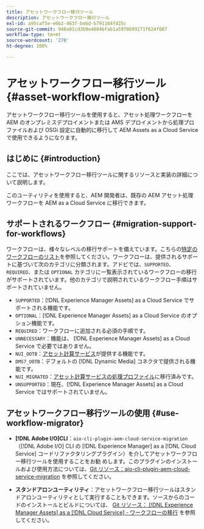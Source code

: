 ```yaml
---
title: アセットワークフロー移行ツール
description: アセットワークフロー移行ツール
exl-id: a95caf5e-e6b2-463f-bebd-b791104fd25c
source-git-commit: 940a01cd3b9e4804bfab1a5970699271f624f087
workflow-type: tm+mt
source-wordcount: '278'
ht-degree: 100%

---
```


# アセットワークフロー移行ツール {#asset-workflow-migration}

アセットワークフロー移行ツールを使用すると、アセット処理ワークフローを AEM のオンプレミスデプロイメントまたは AMS デプロイメントから処理プロファイルおよび OSGi 設定に自動的に移行して AEM Assets as a Cloud Service で使用できるようになります。

## はじめに {#introduction}

ここでは、アセットワークフロー移行ツールに関するリソースと実装の詳細について説明します。

このユーティリティを使用すると、AEM 開発者は、既存の AEM アセット処理ワークフローを AEM as a Cloud Service に移行できます。

## サポートされるワークフロー {#migration-support-for-workflows}

ワークフローは、様々なレベルの移行サポートを備えています。こちらの[特定のワークフローのリスト](https://github.com/adobe/aem-cloud-migration/blob/master/src/main/resources/workflowSteps.properties)を参照してください。ワークフローは、提供されるサポートに基づいて次のカテゴリに分類されます。アドビでは、`SUPPORTED`、`REQUIRED`、または `OPTIONAL` カテゴリに一覧表示されているワークフローの移行がサポートされています。他のカテゴリで説明されているワークフロー手順はサポートされていません。

* `SUPPORTED`：[!DNL Experience Manager Assets] as a Cloud Service でサポートされる機能です。
* `OPTIONAL`：[!DNL Experience Manager Assets] as a Cloud Service のオプション機能です。
* `REQUIRED`：ワークフローに追加される必須の手順です。
* `UNNECESSARY`：機能は、 [!DNL Experience Manager Assets] as a Cloud Service で必要ではありません。
* `NUI_OOTB`：[アセット計算サービス](/help/assets/asset-microservices-configure-and-use.md)が提供する機能です。
* `DMS7_OOTB`：デフォルトの [!DNL Dynamic Media] コネクタで提供される機能です。
* `NUI_MIGRATED`：[アセット計算サービスの処理プロファイル](/help/assets/asset-microservices-configure-and-use.md)に移行済みです。
* `UNSUPPORTED`：現在、[!DNL Experience Manager Assets] as a Cloud Service ではサポートされていません。

## アセットワークフロー移行ツールの使用 {#use-workflow-migrator}

* **[!DNL Adobe I/O]CLI**：`aio-cli-plugin-aem-cloud-service-migration`（[!DNL Adobe I/O] CLI の [!DNL Experience Manager] as a [!DNL Cloud Service] コードリファクタリングプラグイン）を介してアセットワークフロー移行ツールを使用することをお勧 めします。このプラグインのインストールおよび使用方法については、[Git リソース：aio-cli-plugin-aem-cloud-service-migration](https://github.com/adobe/aio-cli-plugin-aem-cloud-service-migration#introduction) を参照してください。

* **スタンドアロンユーティリティ**：アセットワークフロー移行ツールはスタンドアロンユーティリティとして実行することもできます。ソースからのコードのインストールとビルドについては、 [Git リソース： [!DNL Experience Manager Assets] as a [!DNL Cloud Service] - ワークフローの移行](https://github.com/adobe/aem-cloud-migration) を参照してください。
